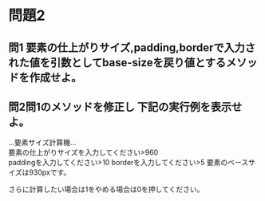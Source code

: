 # 問題2

## 問1 要素の仕上がりサイズ,padding,borderで入力された値を引数としてbase-sizeを戻り値とするメソッドを作成せよ。

## 問2問1のメソッドを修正し 下記の実行例を表示せよ。

...要素サイズ計算機...  
要素の仕上がりサイズを入力してください&gt;960  
paddingを入力してください&gt;10
borderを入力してください&gt;5
要素のベースサイズは930pxです。

さらに計算したい場合は1をやめる場合は0を押してください。

